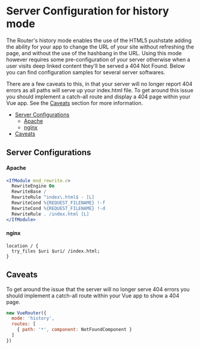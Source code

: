 # Server Configuration for history mode

The Router's history mode enables the use of the HTML5 pushstate adding the ability for your app to change the URL of your site without refreshing the page, and without the use of the hashbang in the URL. Using this mode however requires some pre-configuration of your server otherwise when a user visits deep linked content they'll be served a 404 Not Found. Below you can find configuration samples for several server softwares.

There are a few caveats to this, in that your server will no longer report 404 errors as all paths will serve up your index.html file. To get around this issue you should implement a catch-all route and display a 404 page within your Vue app. See the [Caveats](#caveats) section for more information.

 - [Server Configurations](#server-configurations)
   - [Apache](#apache)
   - [nginx](#nginx)
 - [Caveats](#caveats)

## Server Configurations

#### Apache

```apache
<IfModule mod_rewrite.c>
  RewriteEngine On
  RewriteBase /
  RewriteRule ^index\.html$ - [L]
  RewriteCond %{REQUEST_FILENAME} !-f
  RewriteCond %{REQUEST_FILENAME} !-d
  RewriteRule . /index.html [L]
</IfModule>
```

#### nginx

```nginx
location / {
  try_files $uri $uri/ /index.html;
}
```

## Caveats

To get around the issue that the server will no longer serve 404 errors you should implement a catch-all route within your Vue app to show a 404 page.

```javascript
new VueRouter({
  mode: 'history',
  routes: [
    { path: '*', component: NotFoundComponent }
  ]
})
```

